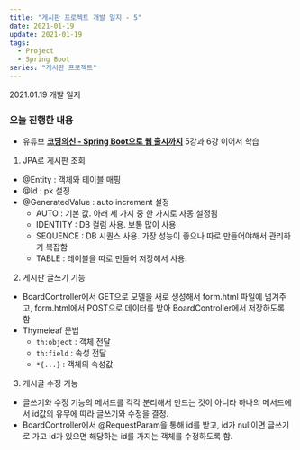 ```yaml
---
title: "게시판 프로젝트 개발 일지 - 5"
date: 2021-01-19
update: 2021-01-19
tags:
  - Project
  - Spring Boot
series: "게시판 프로젝트"
---
```


2021.01.19 개발 일지

### 오늘 진행한 내용
- 유튜브 <b>[코딩의신 - Spring Boot으로 웹 출시까지](https://www.youtube.com/watch?v=FYkn9KOfkx0&list=PLPtc9qD1979DG675XufGs0-gBeb2mrona)</b> 5강과 6강 이어서 학습

1. JPA로 게시판 조회
- @Entity : 객체와 테이블 매핑
- @Id : pk 설정
- @GeneratedValue : auto increment 설정
    + AUTO : 기본 값. 아래 세 가지 중 한 가지로 자동 설정됨
    + IDENTITY : DB 컬럼 사용. 보통 많이 사용
    + SEQUENCE : DB 시퀀스 사용. 가장 성능이 좋으나 따로 만들어야해서 관리하기 복잡함
    + TABLE : 테이블을 따로 만들어 저장해서 사용.

2. 게시판 글쓰기 기능
- BoardController에서 GET으로 모델을 새로 생성해서 form.html 파일에 넘겨주고, form.html에서 POST으로 데이터를 받아 BoardController에서 저장하도록 함
- Thymeleaf 문법
    + `th:object` : 객체 전달
    + `th:field` : 속성 전달
    + `*{...}` : 객체의 속성값 

3. 게시글 수정 기능
- 글쓰기와 수정 기능의 메서드를 각각 분리해서 만드는 것이 아니라 하나의 메서드에서 id값의 유무에 따라 글쓰기와 수정을 결정.
- BoardController에서 @RequestParam을 통해 id를 받고, id가 null이면 글쓰기로 가고 id가 있으면 해당하는 id를 가지는 객체를 수정하도록 함.